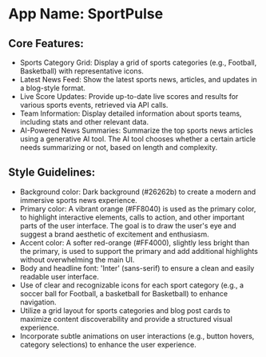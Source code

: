 # **App Name**: SportPulse

## Core Features:

- Sports Category Grid: Display a grid of sports categories (e.g., Football, Basketball) with representative icons.
- Latest News Feed: Show the latest sports news, articles, and updates in a blog-style format.
- Live Score Updates: Provide up-to-date live scores and results for various sports events, retrieved via API calls.
- Team Information: Display detailed information about sports teams, including stats and other relevant data.
- AI-Powered News Summaries: Summarize the top sports news articles using a generative AI tool. The AI tool chooses whether a certain article needs summarizing or not, based on length and complexity.

## Style Guidelines:

- Background color: Dark background (#26262b) to create a modern and immersive sports news experience.
- Primary color: A vibrant orange (#FF8040) is used as the primary color, to highlight interactive elements, calls to action, and other important parts of the user interface. The goal is to draw the user's eye and suggest a brand aesthetic of excitement and enthusiasm.
- Accent color: A softer red-orange (#FF4000), slightly less bright than the primary, is used to support the primary and add additional highlights without overwhelming the main UI.
- Body and headline font: 'Inter' (sans-serif) to ensure a clean and easily readable user interface.
- Use of clear and recognizable icons for each sport category (e.g., a soccer ball for Football, a basketball for Basketball) to enhance navigation.
- Utilize a grid layout for sports categories and blog post cards to maximize content discoverability and provide a structured visual experience.
- Incorporate subtle animations on user interactions (e.g., button hovers, category selections) to enhance the user experience.